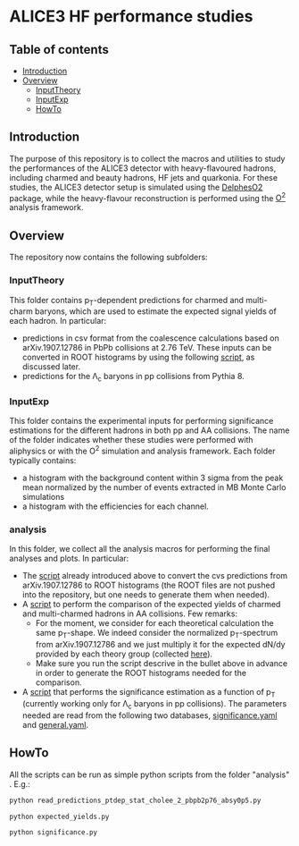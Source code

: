 # ALICE3 HF performance studies

## Table of contents

* [Introduction](#introduction)
* [Overview](#overview)
  * [InputTheory](#InputTheory)
  * [InputExp](#InputExp)
  * [HowTo](#HowTo)

## Introduction

The purpose of this repository is to collect the macros and utilities to study the performances of the ALICE3 detector with heavy-flavoured hadrons, including charmed and beauty hadrons, HF jets and quarkonia. For these studies, the ALICE3 detector setup is simulated using the [DelphesO2](https://github.com/AliceO2Group/DelphesO2) package, while the heavy-flavour reconstruction is performed using the [O<sup>2</sup>](https://github.com/AliceO2Group/AliceO2) analysis framework.

## Overview

The repository now contains the following subfolders:

### InputTheory
This folder contains p<sub>T</sub>-dependent predictions for charmed and multi-charm baryons, which are used to estimate the expected signal yields of each hadron. In particular:
  * predictions in csv format from the coalescence calculations based on arXiv.1907.12786 in PbPb collisions at 2.76 TeV. These inputs can be converted in ROOT histograms by using the following [script](https://github.com/AliceUpgrades/ALICE3_HFperformance/blob/main/analysis/read_predictions_ptdep_stat_cholee_2_pbpb2p76_absy0p5.py), as discussed later.
  * predictions for the Λ<sub>c</sub> baryons in pp collisions from Pythia 8.

### InputExp
This folder contains the experimental inputs for performing significance estimations for the different hadrons in both pp and AA collisions. 
The name of the folder indicates whether these studies were performed with aliphysics or with the O<sup>2</sup> simulation and analysis framework. Each folder typically contains:
  * a histogram with the background content within 3 sigma from the peak mean normalized by the number of events extracted in MB Monte Carlo simulations
  * a histogram with the efficiencies for each channel. 

### analysis
In this folder, we collect all the analysis macros for performing the final analyses and plots. In particular:
  * The [script](https://github.com/AliceUpgrades/ALICE3_HFperformance/blob/main/analysis/read_predictions_ptdep_stat_cholee_2_pbpb2p76_absy0p5.py) already introduced above to convert the cvs predictions from arXiv.1907.12786 to ROOT histograms (the ROOT files are not pushed into the repository, but one needs to generate them when needed). 
  * A [script](https://github.com/AliceUpgrades/ALICE3_HFperformance/blob/main/analysis/expected_yields.py) to perform the comparison of the expected yields of charmed and multi-charmed hadrons in AA collisions. Few remarks:
    * For the moment, we consider for each theoretical calculation the same p<sub>T</sub>-shape. We indeed consider the normalized p<sub>T</sub>-spectrum from arXiv.1907.12786 and we just multiply it for the expected dN/dy provided by each theory group (collected [here](https://github.com/AliceUpgrades/ALICE3_HFperformance/blob/main/analysis/databases/theory_yields.yaml)).
    * Make sure you run the script descrive in the bullet above in advance in order to generate the ROOT histograms needed for the comparison.  
  * A [script](https://github.com/AliceUpgrades/ALICE3_HFperformance/blob/main/analysis/significance.py) that performs the significance estimation as a function of p<sub>T</sub> (currently working only for Λ<sub>c</sub> baryons in pp collisions). The parameters needed are read from the following two databases, [significance.yaml](https://github.com/AliceUpgrades/ALICE3_HFperformance/blob/main/analysis/databases/significance.yaml) and [general.yaml](https://github.com/AliceUpgrades/ALICE3_HFperformance/blob/main/analysis/databases/general.yaml).

## HowTo

All the scripts can be run as simple python scripts from the folder "analysis" . E.g.:
```python
python read_predictions_ptdep_stat_cholee_2_pbpb2p76_absy0p5.py
```
```python
python expected_yields.py
```
```python
python significance.py
```

